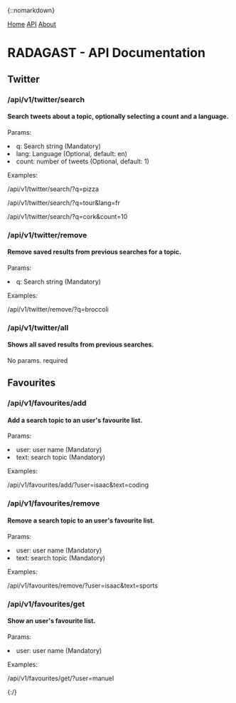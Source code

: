 {::nomarkdown}

<!DOCTYPE html>
<html>
<head>
  <!-- <link rel="stylesheet" href="path/to/font-awesome/css/font-awesome.min.css"> -->
  <!-- <script src="https://use.fontawesome.com/de792a4fac.js"></script> -->
  <link rel="stylesheet" type="text/css" href="html/style.css">
  <link rel="icon" type="image/png" href="html/favicon.png">
  <title>Radagast API</title>
</head>
<body>

<div class="topnav" id="myTopnav">
  <a href="/">Home</a>
  <a href="/api/" class="active">API</a>
  <a href="/about.html">About</a>
</div>

  <h1>RADAGAST - API Documentation</h1>
  <h2>Twitter</h2>
  <div id="ep">
    <h3>/api/v1/twitter/search</h3>
    <h4>Search tweets about a topic, optionally selecting a count and a language.</h4>
    <p>Params:</p>
    <li>q:     Search string     (Mandatory)</li>
    <li>lang:  Language          (Optional, default: en)</li>
    <li>count: number of tweets  (Optional, default: 1)</li>
    <div id="exbox">
      <p>Examples:</p>
      <p id="example">/api/v1/twitter/search/?q=pizza</p>
      <p id="example">/api/v1/twitter/search/?q=tour&lang=fr</p>
      <p id="example">/api/v1/twitter/search/?q=cork&count=10</p>
    </div>
  </div>

  <div id="ep">
    <h3>/api/v1/twitter/remove</h3>
    <h4>Remove saved results from previous searches for a topic.</h4>
    <p>Params:</p>
    <li>q:     Search string     (Mandatory)</li>
    <div id="exbox">
      <p>Examples:</p>
      <p id="example">/api/v1/twitter/remove/?q=broccoli</p>
    </div>
  </div>

  <div id="ep">
    <h3>/api/v1/twitter/all</h3>
    <h4>Shows all saved results from previous searches.</h4>
    <p>No params. required</p>
  </div>

  <h2>Favourites</h2>

  <div id="ep">
    <h3>/api/v1/favourites/add</h3>
    <h4>Add a search topic to an user's favourite list.</h4>
    <p>Params:</p>
    <li>user:  user name     (Mandatory)</li>
    <li>text:  search topic  (Mandatory)</li>
    <div id="exbox">
      <p>Examples:</p>
      <p id="example">/api/v1/favourites/add/?user=isaac&text=coding</p>
    </div>
  </div>
  <div id="ep">
    <h3>/api/v1/favourites/remove</h3>
    <h4>Remove a search topic to an user's favourite list.</h4>
    <p>Params:</p>
    <li>user:  user name     (Mandatory)</li>
    <li>text:  search topic  (Mandatory)</li>
    <div id="exbox">
      <p>Examples:</p>
      <p id="example">/api/v1/favourites/remove/?user=isaac&text=sports</p>
    </div>
  </div>
  <div id="ep">
    <h3>/api/v1/favourites/get</h3>
    <h4>Show an user's favourite list.</h4>
    <p>Params:</p>
    <li>user:  user name     (Mandatory)</li>
    <div id="exbox">
      <p>Examples:</p>
      <p id="example">/api/v1/favourites/get/?user=manuel</p>
    </div>
  </div>

</body>
</html>

{:/}